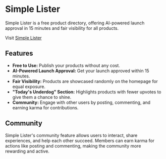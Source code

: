 # Simple Lister
Simple Lister is a free product directory, offering AI-powered launch approval in 15 minutes and fair visibility for all products.


<p align="left">
    <p>Visit <a href="https://simplelister.com">Simple Lister</a> </p>
   
</p>

<h2>Features</h2>
<ul>
    <li><b>Free to Use:</b> Publish your products without any cost.</li>
    <li><b>AI-Powered Launch Approval:</b> Get your launch approved within 15 minutes.</li>
    <li><b>Fair Visibility:</b> Products are showcased randomly on the homepage for equal exposure.</li>
    <li><b>"Today's Underdog" Section:</b> Highlights products with fewer upvotes to give them a chance to shine.</li>
    <li><b>Community:</b> Engage with other users by posting, commenting, and earning karma for contributions.</li>
</ul>

<h2>Community</h2>
<p>Simple Lister's community feature allows users to interact, share experiences, and help each other succeed. Members can earn karma for actions like posting and commenting, making the community more rewarding and active.</p>
